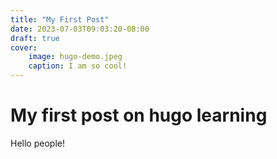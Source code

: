 ```yaml
---
title: "My First Post"
date: 2023-07-03T09:03:20-08:00
draft: true
cover:
    image: hugo-demo.jpeg
    caption: I am so cool!
---
```


# My first post on hugo learning

Hello people!